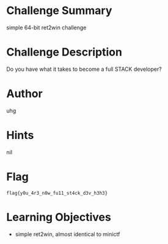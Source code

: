 # Challenge Summary

simple 64-bit ret2win challenge

# Challenge Description

Do you have what it takes to become a full STACK developer?

# Author

uhg

# Hints

nil

# Flag

`flag{y0u_4r3_n0w_fu11_st4ck_d3v_h3h3}`

# Learning Objectives

- simple ret2win, almost identical to minictf
